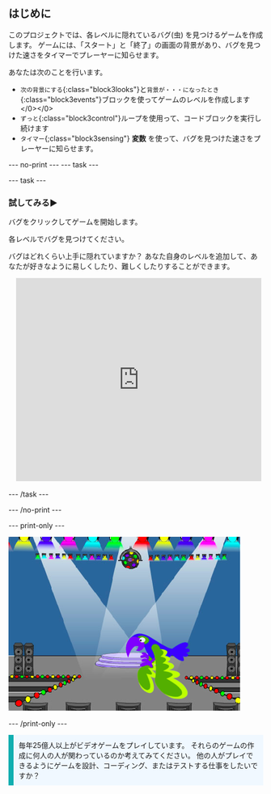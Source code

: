 ## はじめに

このプロジェクトでは、各レベルに隠れているバグ(虫) を見つけるゲームを作成します。 ゲームには、「スタート」と「終了」の画面の背景があり、バグを見つけた速さをタイマーでプレーヤーに知らせます。

あなたは次のことを行います。
+ `次の背景にする`{:class="block3looks"}と`背景が・・・になったとき`{:class="block3events"}ブロックを使ってゲームのレベルを作成します</0></0>
+ `ずっと`{:class="block3control"}ループを使用って、コードブロックを実行し続けます
+ `タイマー`{;class="block3sensing"} **変数** を使って、バグを見つけた速さをプレーヤーに知らせます。

--- no-print --- --- task ---

--- task ---

### 試してみる▶️
<div style="display: flex; flex-wrap: wrap">
<div style="flex-basis: 200px; flex-grow: 1">  
バグをクリックしてゲームを開始します。

各レベルでバグを見つけてください。

バグはどれくらい上手に隠れていますか？ あなた自身のレベルを追加して、あなたが好きなように易しくしたり、難しくしたりすることができます。

</div>
<div class="scratch-preview" style="margin-left: 15px;">
  <iframe allowtransparency="true" width="485" height="402" src="https://scratch.mit.edu/projects/embed/1156707423/?autostart=false" frameborder="0"></iframe>
</div>
</div>

--- /task ---

--- /no-print ---

--- print-only ---

![完了済みのプロジェクト。](images/showcase_static.png)

--- /print-only ---

<p style="border-left: solid; border-width:10px; border-color: #0faeb0; background-color: aliceblue; padding: 10px;">
毎年25億人以上がビデオゲームをプレイしています。 それらのゲームの作成に何人の人が関わっているのか考えてみてください。 他の人がプレイできるようにゲームを設計、コーディング、またはテストする仕事をしたいですか？ 
</p>
